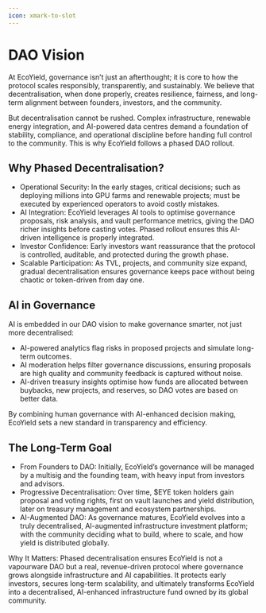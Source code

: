 ```yaml
---
icon: xmark-to-slot
---
```


# DAO Vision

At EcoYield, governance isn’t just an afterthought; it is core to how the protocol scales responsibly, transparently, and sustainably. We believe that decentralisation, when done properly, creates resilience, fairness, and long-term alignment between founders, investors, and the community.

But decentralisation cannot be rushed. Complex infrastructure, renewable energy integration, and AI-powered data centres demand a foundation of stability, compliance, and operational discipline before handing full control to the community. This is why EcoYield follows a phased DAO rollout.

## Why Phased Decentralisation?

* Operational Security: In the early stages, critical decisions; such as deploying millions into GPU farms and renewable projects; must be executed by experienced operators to avoid costly mistakes.
* AI Integration: EcoYield leverages AI tools to optimise governance proposals, risk analysis, and vault performance metrics, giving the DAO richer insights before casting votes. Phased rollout ensures this AI-driven intelligence is properly integrated.
* Investor Confidence: Early investors want reassurance that the protocol is controlled, auditable, and protected during the growth phase.
* Scalable Participation: As TVL, projects, and community size expand, gradual decentralisation ensures governance keeps pace without being chaotic or token-driven from day one.

## AI in Governance

AI is embedded in our DAO vision to make governance smarter, not just more decentralised:

* AI-powered analytics flag risks in proposed projects and simulate long-term outcomes.
* AI moderation helps filter governance discussions, ensuring proposals are high quality and community feedback is captured without noise.
* AI-driven treasury insights optimise how funds are allocated between buybacks, new projects, and reserves, so DAO votes are based on better data.

By combining human governance with AI-enhanced decision making, EcoYield sets a new standard in transparency and efficiency.

## The Long-Term Goal

* From Founders to DAO: Initially, EcoYield’s governance will be managed by a multisig and the founding team, with heavy input from investors and advisors.
* Progressive Decentralisation: Over time, $EYE token holders gain proposal and voting rights, first on vault launches and yield distribution, later on treasury management and ecosystem partnerships.
* AI-Augmented DAO: As governance matures, EcoYield evolves into a truly decentralised, AI-augmented infrastructure investment platform; with the community deciding what to build, where to scale, and how yield is distributed globally.

Why It Matters: Phased decentralisation ensures EcoYield is not a vapourware DAO but a real, revenue-driven protocol where governance grows alongside infrastructure and AI capabilities. It protects early investors, secures long-term scalability, and ultimately transforms EcoYield into a decentralised, AI-enhanced infrastructure fund owned by its global community.
